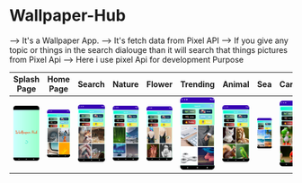 # Wallpaper-Hub
--> It's a Wallpaper App.
--> It's fetch data from Pixel API
--> If you give any topic or things in the search dialouge than it will search that things pictures from Pixel Api
--> Here i use pixel Api for development Purpose

Splash Page | Home Page | Search | Nature | Flower | Trending | Animal | Sea | Cartoon
--- | --- | --- |--- |--- | --- | --- |--- |--- |  
![](https://github.com/SajibMamun/Wallpaper-Hub/blob/master/ScreenShot/Screenshot_20220519_155833.png) |![](https://github.com/SajibMamun/Wallpaper-Hub/blob/master/ScreenShot/home.png)|![](https://github.com/SajibMamun/Wallpaper-Hub/blob/master/ScreenShot/Search.png)|![](https://github.com/SajibMamun/Wallpaper-Hub/blob/master/ScreenShot/nature%20Button.png)|![](https://github.com/SajibMamun/Wallpaper-Hub/blob/master/ScreenShot/Flower%20Button.png)|![](https://github.com/SajibMamun/Wallpaper-Hub/blob/master/ScreenShot/trending.png)|![](https://github.com/SajibMamun/Wallpaper-Hub/blob/master/ScreenShot/animal%20button.png)|![](https://github.com/SajibMamun/Wallpaper-Hub/blob/master/ScreenShot/sea.png)|![](https://github.com/SajibMamun/Wallpaper-Hub/blob/master/ScreenShot/cartoon.png)|


<br />

